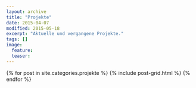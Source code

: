 ```yaml
---
layout: archive
title: "Projekte"
date: 2015-04-07
modified: 2015-05-18
excerpt: "Aktuelle und vergangene Projekte."
tags: []
image:
  feature:
  teaser:
---
```


<div class="tiles">
{% for post in site.categories.projekte %}
  {% include post-grid.html %}
{% endfor %}
</div><!-- /.tiles -->
